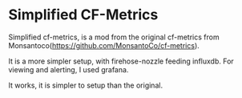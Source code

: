 # Simplified CF-Metrics
Simplified cf-metrics, is a mod from the original cf-metrics from Monsantoco(https://github.com/MonsantoCo/cf-metrics).

It is a more simpler setup, with firehose-nozzle feeding influxdb.  For viewing and alerting, I used grafana.

It works, it is simpler to setup than the original.


